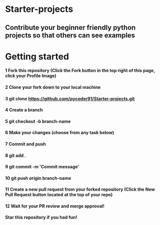 # Starter-projects
## Contribute your beginner friendly python projects so that others can see examples

# Getting started
#### 1 Fork this repository (Click the Fork button in the top right of this page, click your Profile Image)
#### 2 Clone your fork down to your local machine
#### 3 git clone https://github.com/pycoder91/Starter-projects.git
#### 4 Create a branch
#### 5 git checkout -b branch-name
#### 6 Make your changes (choose from any task below)
#### 7 Commit and push
#### 8 git add .
#### 9 git commit -m 'Commit message'
#### 10 git push origin branch-name
#### 11 Create a new pull request from your forked repository (Click the New Pull Request button located at the top of your repo)
#### 12 Wait for your PR review and merge approval!
####  Star this repository if you had fun!
